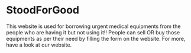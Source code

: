 # StoodForGood


This website is used for borrowing urgent medical equipments  from the people who are having it but not using it!! People can sell OR buy those equipments as per their  need by filling the form on the website.
For more, have a look at our website.
